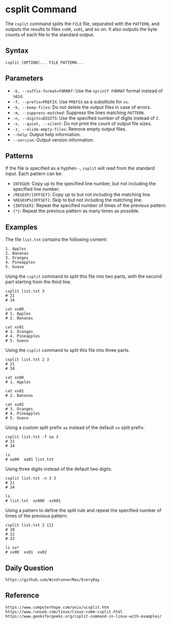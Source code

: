 # csplit Command
The `csplit` command splits the `FILE` file, separated with the `PATTERN`, and outputs the results to files `xx00`, `xx01`, and so on. It also outputs the byte counts of each file to the standard output.

## Syntax

```shell
csplit [OPTION]... FILE PATTERN...
```

## Parameters
* `-b, --suffix-format=FORMAT`: Use the `sprintf FORMAT` format instead of `%02d`.
* `-f, --prefix=PREFIX`: Use `PREFIX` as a substitute for `xx`.
* `-k, --keep-files`: Do not delete the output files in case of errors.
* `-m, --suppress-matched`: Suppress the lines matching `PATTERN`.
* `-n, --digits=DIGITS`: Use the specified number of digits instead of `2`.
* `-s, --quiet, --silent`: Do not print the count of output file sizes.
* `-z, --elide-empty-files`: Remove empty output files.
* `--help`: Output help information.
* `--version`: Output version information.

## Patterns
If the file is specified as a hyphen `-`, `csplit` will read from the standard input. Each pattern can be:
* `INTEGER`: Copy up to the specified line number, but not including the specified line number.
* `/REGEXP/[OFFSET]`: Copy up to but not including the matching line.
* `%REGEXP%[OFFSET]`: Skip to but not including the matching line.
* `{INTEGER}`: Repeat the specified number of times of the previous pattern.
* `{*}`: Repeat the previous pattern as many times as possible.

## Examples
The file `list.txt` contains the following content:
```
1. Apples
2. Bananas
3. Oranges
4. Pineapples
5. Guava
```

Using the `csplit` command to split this file into two parts, with the second part starting from the third line.
```shell
csplit list.txt 3
# 21
# 34

cat xx00
# 1. Apples
# 2. Bananas

cat xx01
# 3. Oranges
# 4. Pineapples
# 5. Guava
```

Using the `csplit` command to split this file into three parts.
```shell
csplit list.txt 2 3
# 21
# 34

cat xx00
# 1. Apples

cat xx01
# 2. Bananas

cat xx02
# 3. Oranges
# 4. Pineapples
# 5. Guava
```

Using a custom split prefix `aa` instead of the default `xx` split prefix.
```shell
csplit list.txt -f aa 3
# 21
# 34

ls
# aa00  aa01 list.txt
```

Using three digits instead of the default two digits.
```shell
csplit list.txt -n 3 3
# 21
# 34

ls
# list.txt  xx000  xx001
```

Using a pattern to define the split rule and repeat the specified number of times of the previous pattern.
```shell
csplit list.txt 2 {1}
# 10
# 22
# 23

ls xx*
# xx00  xx01  xx02
```

## Daily Question
```
https://github.com/WindrunnerMax/EveryDay
```

## Reference
```
https://www.computerhope.com/unix/ucsplit.htm
https://www.runoob.com/linux/linux-comm-csplit.html
https://www.geeksforgeeks.org/csplit-command-in-linux-with-examples/
```